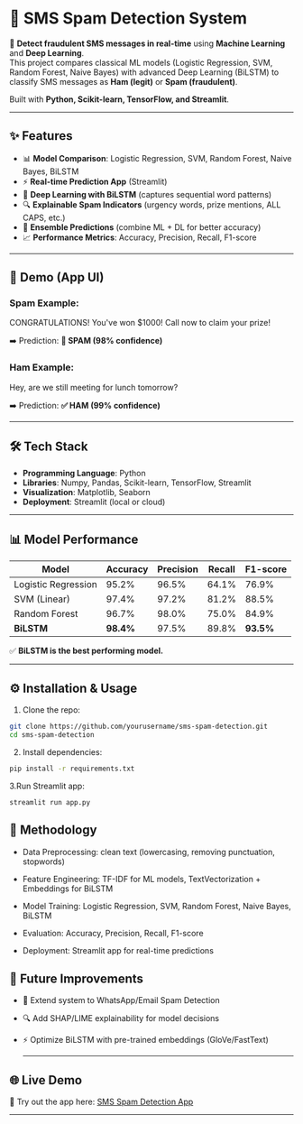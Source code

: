 # 📱 SMS Spam Detection System

🚨 **Detect fraudulent SMS messages in real-time** using **Machine Learning** and **Deep Learning**.  
This project compares classical ML models (Logistic Regression, SVM, Random Forest, Naive Bayes) with advanced Deep Learning (BiLSTM) to classify SMS messages as **Ham (legit)** or **Spam (fraudulent)**.

Built with **Python, Scikit-learn, TensorFlow, and Streamlit**.

---

## ✨ Features

* 📊 **Model Comparison**: Logistic Regression, SVM, Random Forest, Naive Bayes, BiLSTM  
* ⚡ **Real-time Prediction App** (Streamlit)  
* 🧠 **Deep Learning with BiLSTM** (captures sequential word patterns)  
* 🔍 **Explainable Spam Indicators** (urgency words, prize mentions, ALL CAPS, etc.)  
* 🤝 **Ensemble Predictions** (combine ML + DL for better accuracy)  
* 📈 **Performance Metrics**: Accuracy, Precision, Recall, F1-score  

---

## 🚀 Demo (App UI)

### Spam Example:

CONGRATULATIONS! You've won $1000! Call now to claim your prize!


➡️ Prediction: **🚨 SPAM (98% confidence)**

### Ham Example:



Hey, are we still meeting for lunch tomorrow?


➡️ Prediction: **✅ HAM (99% confidence)**


---


## 🛠️ Tech Stack

* **Programming Language**: Python  
* **Libraries**: Numpy, Pandas, Scikit-learn, TensorFlow, Streamlit  
* **Visualization**: Matplotlib, Seaborn  
* **Deployment**: Streamlit (local or cloud)  

---

## 📊 Model Performance

| Model               | Accuracy  | Precision | Recall | F1-score  |
| ------------------- | --------- | --------- | ------ | --------- |
| Logistic Regression | 95.2%     | 96.5%     | 64.1%  | 76.9%     |
| SVM (Linear)        | 97.4%     | 97.2%     | 81.2%  | 88.5%     |
| Random Forest       | 96.7%     | 98.0%     | 75.0%  | 84.9%     |
| **BiLSTM**          | **98.4%** | 97.5%     | 89.8%  | **93.5%** |

✅ **BiLSTM is the best performing model.**

---

## ⚙️ Installation & Usage

1. Clone the repo:

```bash
git clone https://github.com/yourusername/sms-spam-detection.git
cd sms-spam-detection
```

2. Install dependencies:

```bash
pip install -r requirements.txt
```

3.Run Streamlit app:
``` 
streamlit run app.py
```

## 🧠 Methodology

* Data Preprocessing: clean text (lowercasing, removing punctuation, stopwords)

* Feature Engineering: TF-IDF for ML models, TextVectorization + Embeddings for BiLSTM

* Model Training: Logistic Regression, SVM, Random Forest, Naive Bayes, BiLSTM

* Evaluation: Accuracy, Precision, Recall, F1-score

* Deployment: Streamlit app for real-time predictions

## 🔮 Future Improvements


* 📲 Extend system to WhatsApp/Email Spam Detection

* 🔍 Add SHAP/LIME explainability for model decisions

* ⚡ Optimize BiLSTM with pre-trained embeddings (GloVe/FastText)

  ---

## 🌐 Live Demo

🚀 Try out the app here: [SMS Spam Detection App](https://sms-spam-detection-tldmyekysdwgdruuxj6rfe.streamlit.app/)  


---

